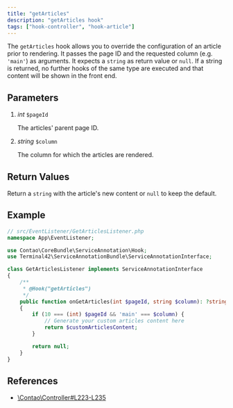 ```yaml
---
title: "getArticles"
description: "getArticles hook"
tags: ["hook-controller", "hook-article"]
---
```



The `getArticles` hook allows you to override the configuration of an article 
prior to rendering. It passes the page ID and the requested column (e.g. `'main'`)
as arguments. It expects a `string` as return value or `null`. If a string is
returned, no further hooks of the same type are executed and that content will
be shown in the front end.


## Parameters

1. *int* `$pageId`

    The articles' parent page ID.

2. *string* `$column`

    The column for which the articles are rendered.


## Return Values

Return a `string` with the article's new content or `null` to keep the default.


## Example

```php
// src/EventListener/GetArticlesListener.php
namespace App\EventListener;

use Contao\CoreBundle\ServiceAnnotation\Hook;
use Terminal42\ServiceAnnotationBundle\ServiceAnnotationInterface;

class GetArticlesListener implements ServiceAnnotationInterface
{
    /**
     * @Hook("getArticles")
     */
    public function onGetArticles(int $pageId, string $column): ?string
    {
        if (10 === (int) $pageId && 'main' === $column) {
            // Generate your custom articles content here
            return $customArticlesContent;
        }

        return null;
    }
}
```


## References

* [\Contao\Controller#L223-L235](https://github.com/contao/contao/blob/4.7.6/core-bundle/src/Resources/contao/library/Contao/Controller.php#L223-L235)
